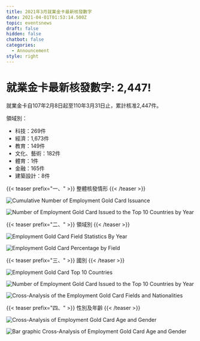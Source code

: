 ```yaml
---
title: 2021年3月就業金卡最新核發數字
date: 2021-04-01T01:53:14.500Z
topic: eventsnews
draft: false
hidden: false
chatbot: false
categories:
  - Announcement
style: right
---
```

# 就業金卡最新核發數字: 2,447!

就業金卡自107年2月8日起至110年3月31日止，累計核准2,447件。 

領域別：

* 科技：269件
* 經濟：1,673件
* 教育：149件
* 文化、藝術：182件
* 體育：1件
* 金融：165件
* 建築設計：8件

{{< teaser prefix="一、" >}}
整體核發情形
{{< /teaser >}}

![Cumulative Number of Employment Gold Card Issuance](/cms-uploads/cumulative-number-of-employment-gold-card-issuance.png)

![Number of Employment Gold Card Issued to the Top 10 Countries by Year](/cms-uploads/就業金卡歷年十大國別核發張數.png)

{{< teaser prefix="二、" >}}
領域別
{{< /teaser >}}

![Employment Gold Card Field Statistics By Year](/cms-uploads/就業金卡歷年領域別統計.png)

![Employment Gold Card Percentage by Field](/cms-uploads/就業金卡領域別比例.png)

{{< teaser prefix="三、" >}}
國別
{{< /teaser >}}

![Employment Gold Card Top 10 Countries](/cms-uploads/by-country.png)



![Number of Employment Gold Card Issued to the Top 10 Countries by Year](/cms-uploads/就業金卡歷年十大國別核發張數.png)



![Cross-Analysis of the Employment Gold Card Fields and Nationalities](/cms-uploads/就業金卡領域別及國籍別交叉分析.png)

{{< teaser prefix="四、" >}}
性別及年齡
{{< /teaser >}}



![Cross-Analysis of Employment Gold Card Age and Gender](/cms-uploads/就業金卡性別及年齡交叉分析.png)



![Bar graphic Cross-Analysis of Employment Gold Card Age and Gender](/cms-uploads/就業金卡年齡及性別.png)